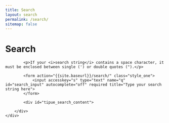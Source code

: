 ```yaml
---
title: Search
layout: search
permalink: /search/
sitemap: false
---
```


<div class="section_container_wrapper section_container_wrapper_border container_bottom_margin_10">
    <h1>Search</h1>
    <div class="section_container container_top_margin_10 container_bottom_margin_10">
        <div class="container container_right_margin_20">

            <p>If your <i>search string</i> contains a space character, it must be enclosed between single (') or double quotes (").</p>
            
            <form action="{{site.baseurl}}/search/" class="style_one">
                <input accesskey="s" type="text" name="q" id="search_input" autocomplete="off" required title="Type your search string here">
            </form>
            
            <div id="tipue_search_content">

        </div>
    </div>
</div>
 
<script>
    $(document).ready(function() {
         $('#search_input').tipuesearch({
                {% if site.development %}'debug': true,{% endif %}
                'mode': 'json',
                'contentLocation': '{{site.baseurl}}/search.json',
                'show': 20,
                'showURL': false,
                'highlightTerms': false,
         });
    });
</script>
